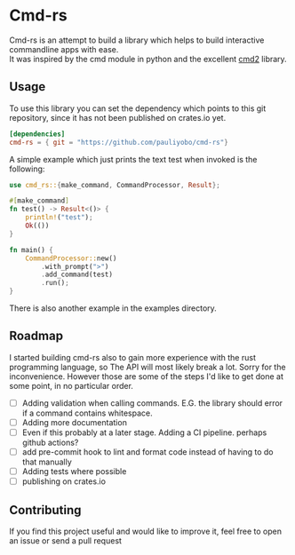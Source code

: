# Cmd-rs
Cmd-rs is an attempt to build a library which helps to build interactive commandline apps with ease.  
It was inspired by the cmd module in python and the excellent [cmd2](https://github.com/python-cmd2/cmd2) library.  
## Usage
To use this library you can set the dependency which points to this git repository, since it has not been published on crates.io yet.  

```toml
[dependencies]
cmd-rs = { git = "https://github.com/pauliyobo/cmd-rs"}
```

A simple example which just prints the text test when invoked is the following:

```rust
use cmd_rs::{make_command, CommandProcessor, Result};

#[make_command]
fn test() -> Result<()> {
    println!("test");
    Ok(())
}

fn main() {
    CommandProcessor::new()
        .with_prompt(">")
        .add_command(test)
        .run();
}
```

There is also another example in the examples directory.
## Roadmap
I started building cmd-rs also to gain more experience with the rust programming language, so The API  will most likely break a lot. Sorry for the inconvenience. However those are  some of the steps I'd like to get done at some point, in no particular order.
* [ ] Adding validation when calling commands. E.G. the library should error if a command contains whitespace.
* [ ] Adding more documentation 
* [ ] Even if this probably at a later stage. Adding a CI pipeline. perhaps github actions?
* [ ] add pre-commit hook to lint and format code instead of having to do that manually
* [ ] Adding tests where possible
* [ ] publishing on crates.io
## Contributing
If you find this project useful and would like to improve it, feel free to open an issue or send a pull request